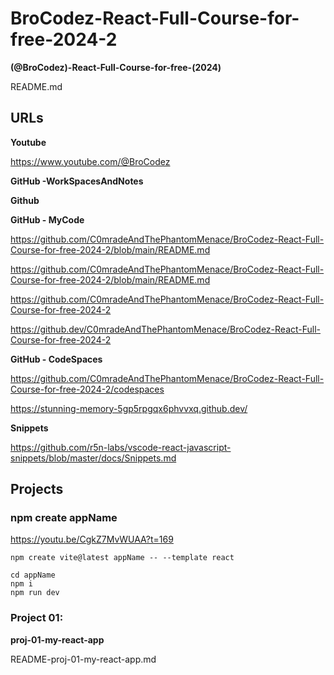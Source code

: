 # BroCodez-React-Full-Course-for-free-2024-2

**(@BroCodez)-React-Full-Course-for-free-(2024)**

README.md

## URLs

**Youtube**

https://www.youtube.com/@BroCodez

**GitHub -WorkSpacesAndNotes**

**Github**

**GitHub - MyCode**

https://github.com/C0mradeAndThePhantomMenace/BroCodez-React-Full-Course-for-free-2024-2/blob/main/README.md

https://github.com/C0mradeAndThePhantomMenace/BroCodez-React-Full-Course-for-free-2024-2/blob/main/README.md

https://github.com/C0mradeAndThePhantomMenace/BroCodez-React-Full-Course-for-free-2024-2

https://github.dev/C0mradeAndThePhantomMenace/BroCodez-React-Full-Course-for-free-2024-2

**GitHub - CodeSpaces**

https://github.com/C0mradeAndThePhantomMenace/BroCodez-React-Full-Course-for-free-2024-2/codespaces

https://stunning-memory-5gp5rpgqx6phvvxq.github.dev/

**Snippets**

https://github.com/r5n-labs/vscode-react-javascript-snippets/blob/master/docs/Snippets.md

## Projects

### npm create appName

https://youtu.be/CgkZ7MvWUAA?t=169

```
npm create vite@latest appName -- --template react

cd appName
npm i
npm run dev
```

### Project 01: 

**proj-01-my-react-app**

README-proj-01-my-react-app.md
